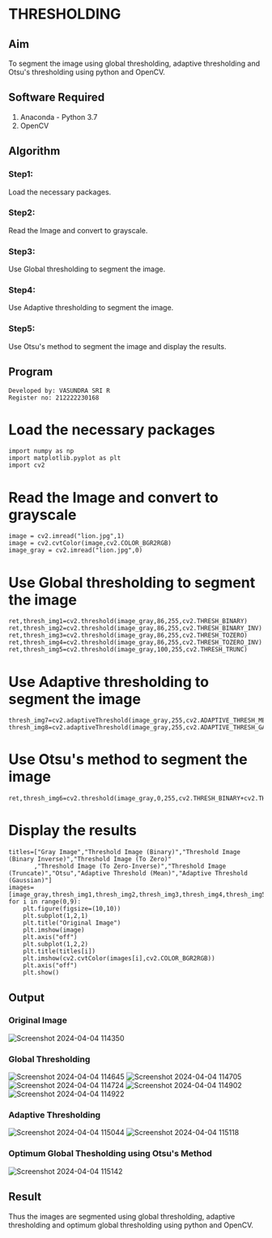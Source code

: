 # THRESHOLDING
## Aim
To segment the image using global thresholding, adaptive thresholding and Otsu's thresholding using python and OpenCV.

## Software Required
1. Anaconda - Python 3.7
2. OpenCV

## Algorithm

### Step1:
Load the necessary packages.

### Step2:
Read the Image and convert to grayscale.

### Step3:
Use Global thresholding to segment the image.

### Step4:
Use Adaptive thresholding to segment the image.

### Step5:
Use Otsu's method to segment the image and display the results.

## Program
```
Developed by: VASUNDRA SRI R
Register no: 212222230168
```
# Load the necessary packages
```
import numpy as np
import matplotlib.pyplot as plt
import cv2
```
# Read the Image and convert to grayscale
```
image = cv2.imread("lion.jpg",1)
image = cv2.cvtColor(image,cv2.COLOR_BGR2RGB)
image_gray = cv2.imread("lion.jpg",0)
```
# Use Global thresholding to segment the image
```
ret,thresh_img1=cv2.threshold(image_gray,86,255,cv2.THRESH_BINARY)
ret,thresh_img2=cv2.threshold(image_gray,86,255,cv2.THRESH_BINARY_INV)
ret,thresh_img3=cv2.threshold(image_gray,86,255,cv2.THRESH_TOZERO)
ret,thresh_img4=cv2.threshold(image_gray,86,255,cv2.THRESH_TOZERO_INV)
ret,thresh_img5=cv2.threshold(image_gray,100,255,cv2.THRESH_TRUNC)
```
# Use Adaptive thresholding to segment the image
```
thresh_img7=cv2.adaptiveThreshold(image_gray,255,cv2.ADAPTIVE_THRESH_MEAN_C,cv2.THRESH_BINARY,11,2)
thresh_img8=cv2.adaptiveThreshold(image_gray,255,cv2.ADAPTIVE_THRESH_GAUSSIAN_C,cv2.THRESH_BINARY,11,2)
```
# Use Otsu's method to segment the image 
```
ret,thresh_img6=cv2.threshold(image_gray,0,255,cv2.THRESH_BINARY+cv2.THRESH_OTSU)
```
# Display the results
```
titles=["Gray Image","Threshold Image (Binary)","Threshold Image (Binary Inverse)","Threshold Image (To Zero)"
       ,"Threshold Image (To Zero-Inverse)","Threshold Image (Truncate)","Otsu","Adaptive Threshold (Mean)","Adaptive Threshold (Gaussian)"]
images=[image_gray,thresh_img1,thresh_img2,thresh_img3,thresh_img4,thresh_img5,thresh_img6,thresh_img7,thresh_img8]
for i in range(0,9):
    plt.figure(figsize=(10,10))
    plt.subplot(1,2,1)
    plt.title("Original Image")
    plt.imshow(image)
    plt.axis("off")
    plt.subplot(1,2,2)
    plt.title(titles[i])
    plt.imshow(cv2.cvtColor(images[i],cv2.COLOR_BGR2RGB))
    plt.axis("off")
    plt.show()

```
## Output

### Original Image
![Screenshot 2024-04-04 114350](https://github.com/vasundrasriravi/THRESHOLDING-/assets/119393983/726c1229-b77e-42b8-b066-9196ddfd9f89)

### Global Thresholding
![Screenshot 2024-04-04 114645](https://github.com/vasundrasriravi/THRESHOLDING-/assets/119393983/ea464692-7672-4bc8-b5a2-d70d3e64fb21)
![Screenshot 2024-04-04 114705](https://github.com/vasundrasriravi/THRESHOLDING-/assets/119393983/02f5c9a1-d533-4ab5-b201-854b65f242b4)
![Screenshot 2024-04-04 114724](https://github.com/vasundrasriravi/THRESHOLDING-/assets/119393983/ecc15c7b-a3f0-4667-be8f-53edeb332262)
![Screenshot 2024-04-04 114902](https://github.com/vasundrasriravi/THRESHOLDING-/assets/119393983/73c177e1-7633-4b79-9c4f-ade6c9138267)
![Screenshot 2024-04-04 114922](https://github.com/vasundrasriravi/THRESHOLDING-/assets/119393983/6dc5e7a7-f5ba-4d59-8735-5edf993c9cd4)

### Adaptive Thresholding
![Screenshot 2024-04-04 115044](https://github.com/vasundrasriravi/THRESHOLDING-/assets/119393983/a4e2a20b-2f12-48c1-a880-7664587d2622)
![Screenshot 2024-04-04 115118](https://github.com/vasundrasriravi/THRESHOLDING-/assets/119393983/6c47b67b-1776-419e-a3da-b08ac6513fde)

### Optimum Global Thesholding using Otsu's Method
![Screenshot 2024-04-04 115142](https://github.com/vasundrasriravi/THRESHOLDING-/assets/119393983/f0f2cef9-52fa-49a5-b031-688016938a04)

## Result
Thus the images are segmented using global thresholding, adaptive thresholding and optimum global thresholding using python and OpenCV.
